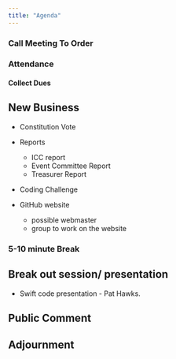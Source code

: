 ```yaml
---
title: "Agenda"
---
```


### Call Meeting To Order

### Attendance

#### Collect Dues

## New Business
  * Constitution Vote

  * Reports
    - ICC report
    - Event Committee Report
    - Treasurer Report

  * Coding Challenge

  * GitHub website
    - possible webmaster
    - group to work on the website

### 5-10 minute Break

## Break out session/ presentation
  - Swift code presentation - Pat Hawks.

## Public Comment

## Adjournment
